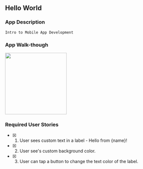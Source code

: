 ## Hello World

### App Description
`Intro to Mobile App Development`

### App Walk-though

<img src="https://gifyu.com/image/SwTcD" width=200><br>


### Required User Stories
- [x] 1. User sees custom text in a label - Hello from {name}!
- [x] 2. User see's custom background color.
- [x] 3. User can tap a button to change the text color of the label.


